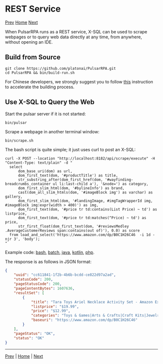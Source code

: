 REST Service
=

[Prev](14AI-extraction.md) [Home](1home.md) [Next](16console.md)

When PulsarRPA runs as a REST service, X-SQL can be used to scrape webpages or to query web data directly at any time, from anywhere, without opening an IDE.

## Build from Source

```
git clone https://github.com/platonai/PulsarRPA.git
cd PulsarRPA && bin/build-run.sh
```
For Chinese developers, we strongly suggest you to follow [this](/bin/tools/maven/maven-settings.md) instruction to accelerate the building process.

## Use X-SQL to Query the Web

Start the pulsar server if it is not started:

```shell
bin/pulsar
```
Scrape a webpage in another terminal window:

```shell
bin/scrape.sh
```
The bash script is quite simple; it just uses curl to post an X-SQL:

```shell
curl -X POST --location "http://localhost:8182/api/scrape/execute" -H "Content-Type: text/plain" -d "
  select
      dom_base_uri(dom) as url,
      dom_first_text(dom, '#productTitle') as title,
      str_substring_after(dom_first_href(dom, '#wayfinding-breadcrumbs_container ul li:last-child a'), '&node=') as category,
      dom_first_slim_html(dom, '#bylineInfo') as brand,
      cast(dom_all_slim_htmls(dom, '#imageBlock img') as varchar) as gallery,
      dom_first_slim_html(dom, '#landingImage, #imgTagWrapperId img, #imageBlock img:expr(width > 400)') as img,
      dom_first_text(dom, '#price tr td:contains(List Price) ~ td') as listprice,
      dom_first_text(dom, '#price tr td:matches(^Price) ~ td') as price,
      str_first_float(dom_first_text(dom, '#reviewsMedley .AverageCustomerReviews span:contains(out of)'), 0.0) as score
  from load_and_select('https://www.amazon.com/dp/B0C1H26C46  -i 1d -njr 3', 'body');
"
```
Example code: [bash](/bin/scrape.sh), [batch](/bin/scrape.bat), [java](/pulsar-client/src/main/java/ai/platon/pulsar/client/Scraper.java), [kotlin](/pulsar-client/src/main/kotlin/ai/platon/pulsar/client/Scraper.kt), [php](/pulsar-client/src/main/php/Scraper.php).

The response is as follows in JSON format:

```json
{
    "uuid": "cc611841-1f2b-4b6b-bcdd-ce822d97a2ad",
    "statusCode": 200,
    "pageStatusCode": 200,
    "pageContentBytes": 1607636,
    "resultSet": [
        {
            "title": "Tara Toys Ariel Necklace Activity Set - Amazon Exclusive (51394)",
            "listprice": "$19.99",
            "price": "$12.99",
            "categories": "Toys & Games|Arts & Crafts|Craft Kits|Jewelry",
            "baseuri": "https://www.amazon.com/dp/B0C1H26C46"
        }
    ],
    "pageStatus": "OK",
    "status": "OK"
}
```

------

[Prev](14AI-extraction.md) | [Home](1home.md) | [Next](16console.md)
